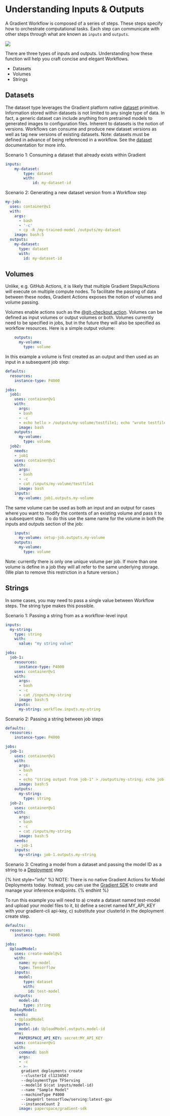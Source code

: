 # Understanding Inputs & Outputs

A Gradient Workflow is composed of a series of steps. These steps specify how to orchestrate computational tasks. Each step can communicate with other steps through what are known as `inputs` and `outputs`.

![](../../.gitbook/assets/image%20%2810%29.png)

There are three types of inputs and outputs. Understanding how these function will help you craft concise and elegant Workflows.

* Datasets
* Volumes
* Strings

## Datasets

The dataset type leverages the Gradient platform native [dataset](../../data/data-overview/) primitive. Information stored within datasets is not limited to any single type of data. In fact, a generic dataset can include anything from pretrained models to generated images to configuration files. Inherent to datasets is the notion of versions. Workflows can consume and produce new dataset versions as well as tag new versions of existing datasets. Note: datasets must be defined in advance of being referenced in a workflow. See the [dataset](../../data/data-overview/) documentation for more info.

Scenario 1: Consuming a dataset that already exists within Gradient

```yaml
inputs:
    my-dataset: 
        type: dataset
        with:
            id: my-dataset-id
```

Scenario 2: Generating a new dataset version from a Workflow step

```yaml
my-job:
  uses: container@v1
  with:
    args:
      - bash
      - '-c'
      - cp -R /my-trained-model /outputs/my-dataset
    image: bash:5
  outputs:
    my-dataset:
      type: dataset
      with:
        id: my-dataset-id
```

## Volumes

Unlike, e.g. GitHub Actions, it is likely that multiple Gradient Steps/Actions will execute on multiple compute nodes. To facilitate the passing of data between these nodes, Gradient Actions exposes the notion of volumes and volume passing.

Volumes enable actions such as the [@git-checkout action](gradient-actions.md#git-checkout).  Volumes can be defined as input volumes or output volumes or both.  Volumes currently need to be specified in jobs, but in the future they will also be specified as workflow resources.  Here is a simple output volume:

```yaml
    outputs:
      my-volume:
        type: volume
```

In this example a volume is first created as an output and then used as an input in a subsequent job step:

```yaml
defaults:
  resources:
    instance-type: P4000

jobs:
  job1:
    uses: container@v1
    with:
      args:
      - bash
      - -c
      - echo hello > /outputs/my-volume/testfile1; echo "wrote testfile1 to volume"
      image: bash
    outputs:
      my-volume:
        type: volume
  job2:
    needs:
    - job1
    uses: container@v1
    with:
      args:
      - bash
      - -c
      - cat /inputs/my-volume/testfile1
      image: bash
    inputs:
      my-volume: job1.outputs.my-volume
```

The same volume can be used as both an input and an output for cases where you want to modify the contents of an existing volume and pass it to a subsequent step.
To do this use the same name for the volume in both the inputs and outputs section of the job:

```yaml
    inputs:
      my-volume: setup-job.outputs.my-volume
    outputs:
      my-volume:
        type: volume
```

Note: currently there is only one unique volume per job. If more than one volume is define in a job they will all refer to the same underlying storage. (We plan to remove this restriction in a future version.)

## Strings

In some cases, you may need to pass a single value between Workflow steps. The string type makes this possible.

Scenario 1: Passing a string from as a workflow-level input

```yaml
inputs:
  my-string:
    type: string
    with:
      value: "my string value"

jobs:
  job-1:
    resources:
      instance-type: P4000
    uses: container@v1
    with:
      args:
      - bash
      - -c
      - cat /inputs/my-string
      image: bash:5
    inputs:
      my-string: workflow.inputs.my-string
```
        
Scenario 2: Passing a string between job steps

```yaml
defaults:
  resources:
    instance-type: P4000

jobs:
  job-1:
    uses: container@v1
    with:
      args:
      - bash
      - -c
      - echo "string output from job-1" > /outputs/my-string; echo job-1 finished
      image: bash:5
    outputs:
      my-string:
        type: string
  job-2:
    uses: container@v1
    with:
      args:
      - bash
      - -c
      - cat /inputs/my-string
      image: bash:5
    needs:
     - job-1
    inputs:
      my-string: job-1.outputs.my-string
```

Scenario 3: Creating a model from a dataset and passing the model ID as a string to a [Deployment](../deployments/) step

{% hint style="info" %}
NOTE: There is no native Gradient Actions for Model Deployments today. Instead, you can use the [Gradient SDK](../../more/gradient-python-sdk-1/) to create and manage your inference endpoints.
{% endhint %}

To run this example you will need to
a) create a dataset named test-model and upload your model files to it,
b) define a secret named MY_API_KEY with your gradient-cli api-key,
c) substitute your clusterId in the deployment create step.

```yaml
defaults:
  resources:
    instance-type: P4000

jobs:
  UploadModel:
    uses: create-model@v1
    with:
      name: my-model
      type: Tensorflow
    inputs:
      model:
        type: dataset
        with:
          id: test-model
    outputs:
      model-id:
        type: string
  DeployModel:
    needs:
    - UploadModel
    inputs:
      model-id: UploadModel.outputs.model-id
    env:
      PAPERSPACE_API_KEY: secret:MY_API_KEY
    uses: container@v1
    with:
      command: bash
      args:
      - -c
      - >-
       gradient deployments create
       --clusterId cl1234567
       --deploymentType TFServing
       --modelId $(cat inputs/model-id)
       --name "Sample Model"
       --machineType P4000
       --imageUrl tensorflow/serving:latest-gpu
       --instanceCount 2
      image: paperspace/gradient-sdk
```
